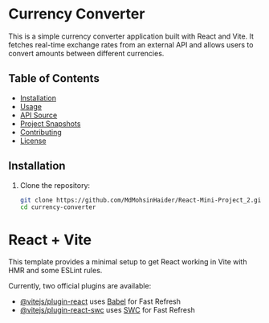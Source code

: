 # Currency Converter

This is a simple currency converter application built with React and Vite. It fetches real-time exchange rates from an external API and allows users to convert amounts between different currencies.

## Table of Contents

- [Installation](#installation)
- [Usage](#usage)
- [API Source](#api-source)
- [Project Snapshots](#project-snapshots)
- [Contributing](#contributing)
- [License](#license)

## Installation

1. Clone the repository:
   ```sh
   git clone https://github.com/MdMohsinHaider/React-Mini-Project_2.git
   cd currency-converter

# React + Vite

This template provides a minimal setup to get React working in Vite with HMR and some ESLint rules.

Currently, two official plugins are available:

- [@vitejs/plugin-react](https://github.com/vitejs/vite-plugin-react/blob/main/packages/plugin-react/README.md) uses [Babel](https://babeljs.io/) for Fast Refresh
- [@vitejs/plugin-react-swc](https://github.com/vitejs/vite-plugin-react-swc) uses [SWC](https://swc.rs/) for Fast Refresh
